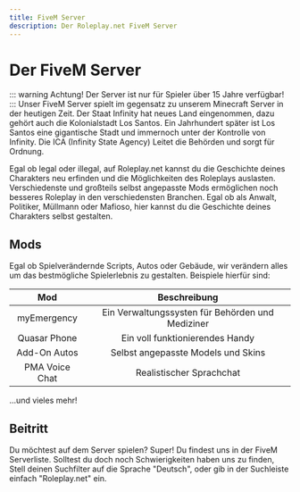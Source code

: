 ```yaml
---
title: FiveM Server
description: Der Roleplay.net FiveM Server
---
```

# Der FiveM Server
::: warning Achtung!
Der Server ist nur für Spieler über 15 Jahre verfügbar!
:::
Unser FiveM Server spielt im gegensatz zu unserem Minecraft Server in der heutigen Zeit. Der Staat Infinity hat neues Land eingenommen,
dazu gehört auch die Kolonialstadt Los Santos. Ein Jahrhundert später ist Los Santos eine gigantische Stadt und immernoch unter der Kontrolle von Infinity. Die ICA (Infinity State Agency)
Leitet die Behörden und sorgt für Ordnung.

Egal ob legal oder illegal, auf Roleplay.net kannst du die Geschichte deines Charakters neu erfinden und die Möglichkeiten des Roleplays auslasten.
Verschiedenste und großteils selbst angepasste Mods ermöglichen noch besseres Roleplay in den verschiedensten Branchen. Egal ob als Anwalt, Politiker, Müllmann oder Mafioso, hier kannst du
die Geschichte deines Charakters selbst gestalten.

## Mods
Egal ob Spielverändernde Scripts, Autos oder Gebäude, wir verändern
alles um das bestmögliche Spielerlebnis zu gestalten. Beispiele hierfür sind:

|     Mod     | Beschreibung|
|:-----------:|:-----------:|
| myEmergency | Ein Verwaltungssysten für Behörden und Mediziner   |
| Quasar Phone | Ein voll funktionierendes Handy |
| Add-On Autos | Selbst angepasste Models und Skins |
| PMA Voice Chat | Realistischer Sprachchat |

...und vieles mehr!

## Beitritt
Du möchtest auf dem Server spielen? Super! Du findest uns in der FiveM Serverliste.
Solltest du doch noch Schwierigkeiten haben uns zu finden, Stell deinen Suchfilter auf die Sprache "Deutsch", oder gib in der Suchleiste einfach "Roleplay.net" ein.
